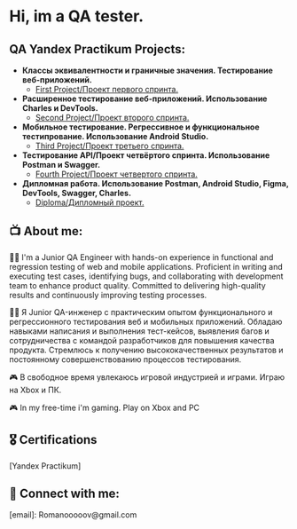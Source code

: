 <h1>Hi, im a QA tester. 

<h2>QA Yandex Practikum Projects:</h2>

- <b>Классы эквивалентности и граничные значения. Тестирование веб-приложений.</b>
  - [First Project/Проект первого спринта. ](https://docs.google.com/spreadsheets/d/1oRWXKFguAdxklsjpyBn33LHJwDkbcA2bRMctpTVDqQg/edit?usp=sharing)
- <b>Расширенное тестирование веб-приложений. Использование Charles и DevTools. </b>
  - [Second Project/Проект второго спринта. ](https://docs.google.com/spreadsheets/d/1ZC2WdZJGl4-W4rrKEVKXxo6ljibwvmmA-gg_iU7qaSA/edit?usp=sharing)
- <b>Мобильное тестирование. Регрессивное и функциональное тестипрование. Использование Android Studio. </b>
  - [Third Project/Проект третьего спринта. ](https://docs.google.com/spreadsheets/d/1JZxmnfkSClcqxdCJspLhb3jRLU2rNpaqe4Qasg1JoMg/edit?usp=sharing)
- <b>Тестирование API/Проект четвёртого спринта. Использование Postman и Swagger. </b>
  - [Fourth Project/Проект четвертого спринта. ](https://docs.google.com/spreadsheets/d/1fPRZk2bPzx4WddNkSUO9iGlh4pUllirT5bnGgZyUPXg/edit?usp=sharing)
- <b>Дипломная работа. Использование Postman, Android Studio, Figma, DevTools, Swagger, Charles. </b>
  - [Diploma/Дипломный проект. ](https://docs.google.com/spreadsheets/d/1EEr43RoE3p4mf0TpCpde02ZyVUHxqx1zK8y0b649dVw/edit?usp=sharing)

<h2>📺 About me: </h2>
</b>👨‍💻 I'm a Junior QA Engineer with hands-on experience in functional and regression testing of web and mobile applications. Proficient in writing and executing test cases, identifying bugs, and collaborating with development team to enhance product quality. Committed to delivering high-quality results and continuously improving testing processes.                                         

👨‍💻 Я Junior QA-инженер с практическим опытом функционального и регрессионного тестирования веб и мобильных приложений. Обладаю навыками написания и выполнения тест-кейсов, выявления багов и сотрудничества с командой разработчиков для повышения качества продукта. Стремлюсь к получению высококачественных результатов и постоянному совершенствованию процессов тестирования. </b>

</b>🎮 В свободное время увлекаюсь игровой индустрией и играми. Играю на Xbox и ПК. 

🎮 In my free-time i'm gaming. Play on Xbox and PC</b>

<h2>🎖 Certifications</h2>
[Yandex Practikum]

<h2> 🤳 Connect with me:</h2>
</b>[email]: Romanooooov@gmail.com</b>
